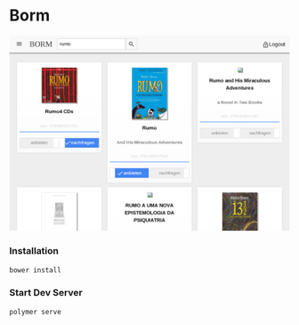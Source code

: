 # Borm

![picture of the app](images/screenshot.png)

### Installation

```
bower install
```

### Start Dev Server

```
polymer serve
```
